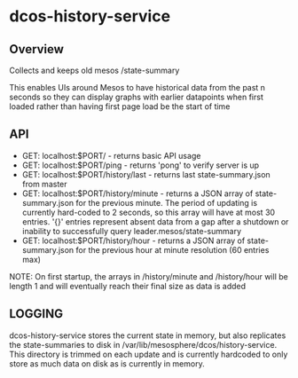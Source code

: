 dcos-history-service
===================
Overview
--------
Collects and keeps old mesos /state-summary

This enables UIs around Mesos to have historical data from the past n seconds so
they can display graphs with earlier datapoints when first loaded rather than
having first page load be the start of time

API
---
* GET: localhost:$PORT/ - returns basic API usage
* GET: localhost:$PORT/ping - returns 'pong' to verify server is up
* GET: localhost:$PORT/history/last - returns last state-summary.json from master
* GET: localhost:$PORT/history/minute - returns a JSON array of state-summary.json for the previous minute. The period of updating is currently hard-coded to 2 seconds, so this array will have at most 30 entries. '{}' entries represent absent data from a gap after a shutdown or inability to successfully query leader.mesos/state-summary
* GET: localhost:$PORT/history/hour - returns a JSON array of state-summary.json for the previous hour at minute resolution (60 entries max)

NOTE: On first startup, the arrays in /history/minute and /history/hour will be length 1 and will eventually reach their final size as data is added

LOGGING
-------
dcos-history-service stores the current state in memory, but also replicates the state-summaries to disk in /var/lib/mesosphere/dcos/history-service. This directory is trimmed on each update and is currently hardcoded to only store as much data on disk as is currently in memory.
